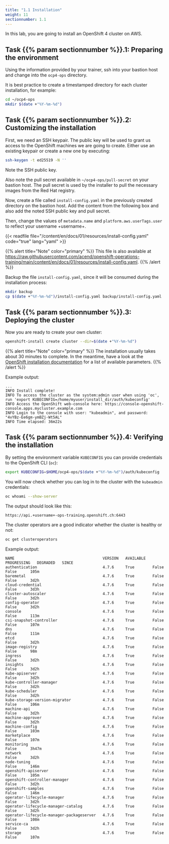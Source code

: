 ```yaml
---
title: "1.1 Installation"
weight: 11
sectionnumber: 1.1
---
```


In this lab, you are going to install an OpenShift 4 cluster on AWS.


## Task {{% param sectionnumber %}}.1: Preparing the environment

Using the information provided by your trainer, ssh into your bastion host and change into the `ocp4-ops` directory.

It is best practice to create a timestamped directory for each cluster installation, for example:

```bash
cd ~/ocp4-ops
mkdir $(date +"%Y-%m-%d")
```


## Task {{% param sectionnumber %}}.2: Customizing the installation

First, we need an SSH keypair. The public key will be used to grant us access to the OpenShift machines we are going to create. Either use an existing keypair or create a new one by executing:

```bash
ssh-keygen -t ed25519 -N ''
```

Note the SSH public key.

Also note the pull secret available in `~/ocp4-ops/pull-secret` on your bastion host. The pull secret is used by the installer to pull the necessary images from the Red Hat registry.

Now, create a file called `install-config.yaml` in the previously created directory on the bastion host. Add the content from the following box and also add the noted SSH public key and pull secret.

Then, change the values of `metadata.name` and `platform.aws.userTags.user` to reflect your username +username+.

{{< readfile file="/content/en/docs/01/resources/install-config.yaml" code="true" lang="yaml" >}}

{{% alert title="Note" color="primary" %}}
This file is also available at https://raw.githubusercontent.com/acend/openshift-operations-training/main/content/en/docs/01/resources/install-config.yaml.
{{% /alert %}}

Backup the file `install-config.yaml`, since it will be consumed during the installation process:

```bash
mkdir backup
cp $(date +"%Y-%m-%d")/install-config.yaml backup/install-config.yaml
```


## Task {{% param sectionnumber %}}.3: Deploying the cluster

Now you are ready to create your own cluster:

```bash
openshift-install create cluster --dir=$(date +"%Y-%m-%d")
```

{{% alert title="Note" color="primary" %}}
The installation usually takes about 30 minutes to complete.
In the meantime, have a look at the [OpenShift installation documentation](https://docs.openshift.com/container-platform/latest/installing/installing_aws/installing-aws-customizations.html#installation-configuration-parameters_installing-aws-customizations) for a list of available parameters.
{{% /alert %}}

Example output:

```
...
INFO Install complete!
INFO To access the cluster as the system:admin user when using 'oc', run 'export KUBECONFIG=/home/myuser/install_dir/auth/kubeconfig'
INFO Access the OpenShift web-console here: https://console-openshift-console.apps.mycluster.example.com
INFO Login to the console with user: "kubeadmin", and password: "4vYBz-Ee6gm-ymBZj-Wt5AL"
INFO Time elapsed: 36m22s
```


## Task {{% param sectionnumber %}}.4: Verifying the installation

By setting the environment variable `KUBECONFIG` you can provide credentials to the OpenShift CLI (`oc`):

```bash
export KUBECONFIG=$HOME/ocp4-ops/$(date +"%Y-%m-%d")/auth/kubeconfig
```

You will now check whether you can log in to the cluster with the `kubeadmin` credentials:

```bash
oc whoami --show-server
```

The output should look like this:

```
https://api.+username+-ops-training.openshift.ch:6443
```

The cluster operators are a good indicator whether the cluster is healthy or not:

```bash
oc get clusteroperators
```

Example output:

```
NAME                                       VERSION   AVAILABLE   PROGRESSING   DEGRADED   SINCE
authentication                             4.7.6     True        False         False      105m
baremetal                                  4.7.6     True        False         False      3d2h
cloud-credential                           4.7.6     True        False         False      3d3h
cluster-autoscaler                         4.7.6     True        False         False      3d2h
config-operator                            4.7.6     True        False         False      3d2h
console                                    4.7.6     True        False         False      113m
csi-snapshot-controller                    4.7.6     True        False         False      107m
dns                                        4.7.6     True        False         False      111m
etcd                                       4.7.6     True        False         False      3d2h
image-registry                             4.7.6     True        False         False      98m
ingress                                    4.7.6     True        False         False      3d2h
insights                                   4.7.6     True        False         False      3d2h
kube-apiserver                             4.7.6     True        False         False      3d2h
kube-controller-manager                    4.7.6     True        False         False      3d2h
kube-scheduler                             4.7.6     True        False         False      3d2h
kube-storage-version-migrator              4.7.6     True        False         False      106m
machine-api                                4.7.6     True        False         False      3d2h
machine-approver                           4.7.6     True        False         False      3d2h
machine-config                             4.7.6     True        False         False      103m
marketplace                                4.7.6     True        False         False      107m
monitoring                                 4.7.6     True        False         False      3h47m
network                                    4.7.6     True        False         False      3d2h
node-tuning                                4.7.6     True        False         False      146m
openshift-apiserver                        4.7.6     True        False         False      105m
openshift-controller-manager               4.7.6     True        False         False      3d2h
openshift-samples                          4.7.6     True        False         False      146m
operator-lifecycle-manager                 4.7.6     True        False         False      3d2h
operator-lifecycle-manager-catalog         4.7.6     True        False         False      3d2h
operator-lifecycle-manager-packageserver   4.7.6     True        False         False      108m
service-ca                                 4.7.6     True        False         False      3d2h
storage                                    4.7.6     True        False         False      107m
```
